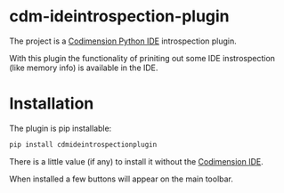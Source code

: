 # cdm-ideintrospection-plugin
The project is a [Codimension Python IDE](http://codimension.org) introspection plugin.

With this plugin the functionality of priniting out some IDE instrospection (like
memory info) is available in the IDE.

# Installation
The plugin is pip installable:

```bash
pip install cdmideintrospectionplugin
```

There is a little value (if any) to install it without the
[Codimension IDE](http://codimension.org).

When installed a few buttons will appear on the main toolbar.

